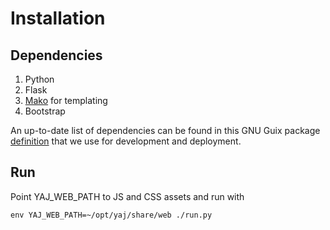 # Installation

## Dependencies

1. Python
2. Flask
3. [Mako](http://www.makotemplates.org/) for templating
4. Bootstrap

An up-to-date list of dependencies can be found in this GNU Guix
package
[definition](https://gitlab.com/genenetwork/guix-bioinformatics/blob/master/gn/packages/yaj.scm#L69)
that we use for development and deployment.

## Run

Point YAJ_WEB_PATH to JS and CSS assets and run with

    env YAJ_WEB_PATH=~/opt/yaj/share/web ./run.py
